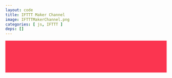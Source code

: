 ```yaml
---
layout: code
title: IFTTT Maker Channel
image: IFTTTMakerChannel.png
categories: [ js, IFTTT ]
deps: []
---
```

<style>
    #send{
        height: 100px;
        width: 100%;
        background: #FB3550;
    }
    #send:hover{
        cursor: pointer;
    }
</style>
<div id="send"></div>

<script>
    window.addEventListener('load', function(){
        var div = document.querySelector( '#send' );
        div.addEventListener( 'click', send );

        function send(){
          var xhr = new XMLHttpRequest();
          var url = 'https://maker.ifttt.com/trigger/sendMail/with/key/YourKey';
          
          //params
          var dest = 'mail@mail.com';
          var msg = 'Yo Spam!';
          var signature = 'Yo!';
          var params = 'value1=' + dest + '&value2=' + msg + '&value3=' + signature;
          
          xhr.open( 'POST', url, true );
          xhr.setRequestHeader( 'Content-type', 'application/x-www-form-urlencoded' );

          xhr.onreadystatechange = function() {
              if( xhr.readyState == 4 && xhr.status == 200 ) {
                  div.style.background = 'yellow';
              }
          };
          
          xhr.send( params );
        }
    });
</script>
